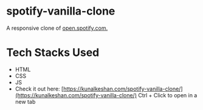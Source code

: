 # spotify-vanilla-clone
A responsive clone of [open.spotify.com.](https://open.spotify.com/) 

# Tech Stacks Used

  - HTML
  - CSS
  - JS
  - Check it out here: [https://kunalkeshan.com/spotify-vanilla-clone/](https://kunalkeshan.com/spotify-vanilla-clone/) Ctrl + Click to open in a new tab

